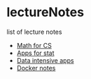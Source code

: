 # lectureNotes

list of lecture notes
- [Math for CS](mathForCS.md)
- [Apps for stat](AppsOfStat.md)
- [Data intensive apps](dataIntensiveApps.md)
- [Docker notes](docker.md)